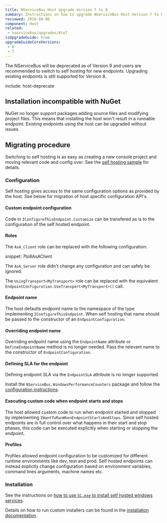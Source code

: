 ```yaml
---
title: NServiceBus Host Upgrade Version 7 to 8
summary: Instructions on how to upgrade NServiceBus Host Version 7 to 8.
reviewed: 2016-04-06
component: Host
related:
 - nservicebus/upgrades/6to7
isUpgradeGuide: true
upgradeGuideCoreVersions:
 - 6
 - 7
---
```


The NServiceBus will be deprecated as of Version 9 and users are recommended to switch to self hosting for new endpoints. Upgrading existing endpoints is still supported for Version 8.

include: host-deprecate


## Installation incompatible with NuGet

NuGet no longer support packages adding source files and modifying project files. This means that installing the host won't result in a runnable endpoint. Existing endpoints using the host can be upgraded without issues.


## Migrating procedure

Switching to self hosting is as easy as creating a new console project and moving relevant code and config over. See the [self hosting sample](/samples/hosting/self-hosting/) for details.


### Configuration

Self hosting gives access to the same configuration options as provided by the host. See below for migration of host specific configuration API's.


#### Custom endpoint configuration

Code in `IConfigureThisEndpoint.Customize` can be transfered as is to the configuration of the self hosted endpoint.


#### Roles

The `AsA_Client` role can be replaced with the following configuration:

snippet: 7to8AsAClient 

The `AsA_Server` role didn't change any configuration and can safely be ignored.

The `UsingTransport<MyTransport>` role can be replaced with the equivalent `EndpointConfiguration.UseTransport<MyTransport>()` call.


#### Endpoint name

The host defaults endpoint name to the namespace of the type implementing `IConfigureThisEndpoint`. When self hosting that name should be passed to the constructor of an `EndpointConfiguration`.


#### Overriding endpoint name

Overriding endpoint name using the `EndpointName` attribute or `DefineEndpointName` method is no longer needed. Pass the relevant name to the constructor of `EndpointConfiguration`.


#### Defining SLA for the endpoint

Defining endpoint SLA via the `EndpointSLA` attribute is no longer supported. 

Install the `NServiceBus.WindowsPerformanceCounters` package and follow the [configuration instructions](/nservicebus/operations/performance-counters.md).


#### Executing custom code when endpoint starts and stops

The host allowed custom code to run when endpoint started and stopped by implementing `IWantToRunWhenEndpointStartsAndStops`. Since self hosted endpoints are in full control over what happens in their start and stop phases, this code can be executed explicitly when starting or stopping the endpoint.


#### Profiles    

Profiles allowed endpoint configuration to be customized for different runtime environments like dev, test and prod. Self hosted endpoints can instead explictly change configuration based on environment variables, command lines arguments, machine names etc.


### Installation

See the instructions on [how to use `SC.exe` to install self hosted windows services](/nservicebus/hosting/windows-service.md#installation).

Details on how to run custom installers can be found in the [installation documentation](/nservicebus/operations/installers.md).
